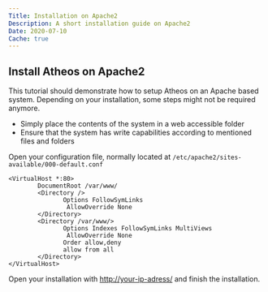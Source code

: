 ```yaml
---
Title: Installation on Apache2
Description: A short installation guide on Apache2
Date: 2020-07-10
Cache: true
---
```

<section>
	<h1>Install Atheos on Apache2</h1>
	<p>This tutorial should demonstrate how to setup Atheos on an Apache based system. Depending on your installation, some steps might not be required anymore. </p>
	<ul>
		<li>Simply place the contents of the system in a web accessible folder</li>
		<li>Ensure that the system has write capabilities according to mentioned files and folders</li>
	</ul>
	<p>Open your configuration file, normally located at <code>/etc/apache2/sites-available/000-default.conf</code></p> <pre><code>&lt;VirtualHost *:80&gt;
        DocumentRoot /var/www/
        &lt;Directory /&gt;
               Options FollowSymLinks
                AllowOverride None
        &lt;/Directory&gt;
        &lt;Directory /var/www/&gt;
               Options Indexes FollowSymLinks MultiViews
                AllowOverride None
               Order allow,deny
               allow from all
        &lt;/Directory&gt;
&lt;/VirtualHost&gt;
</code></pre>
	<p>Open your installation with <a href="http://your-ip-adress/">http://your-ip-adress/</a> and finish the installation. </p>
</section>
